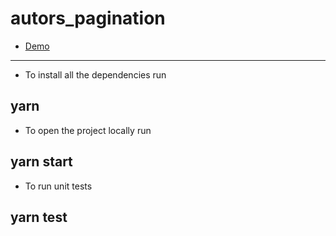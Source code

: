 # autors_pagination
* [Demo](https://valeria38.github.io/authors_pagination/)
----------------------------------------------------------------
* To install all the dependencies run
## yarn

* To open the project locally run
## yarn start

* To run unit tests
## yarn test